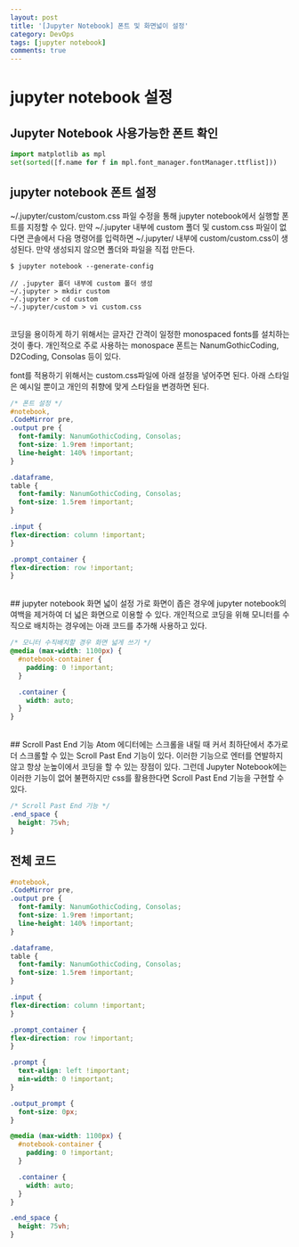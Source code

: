 ```yaml
---
layout: post
title: '[Jupyter Notebook] 폰트 및 화면넓이 설정'
category: DevOps
tags: [jupyter notebook]
comments: true
---
```


# jupyter notebook 설정
## Jupyter Notebook 사용가능한 폰트 확인

~~~python
import matplotlib as mpl
set(sorted([f.name for f in mpl.font_manager.fontManager.ttflist]))
~~~

## jupyter notebook 폰트 설정
~/.jupyter/custom/custom.css 파일 수정을 통해 jupyter notebook에서 실행할 폰트를 지정할 수 있다.
만약 ~/.jupyter 내부에 custom 폴더 및 custom.css 파일이 없다면 콘솔에서 다음 명령어를 입력하면 ~/.jupyter/ 내부에 custom/custom.css이 생성된다. 만약 생성되지 않으면 폴더와 파일을 직접 만든다.
<br>

```shell
$ jupyter notebook --generate-config
```

~~~shell
// .jupyter 폴더 내부에 custom 폴더 생성
~/.jupyter > mkdir custom
~/.jupyter > cd custom
~/.jupyter/custom > vi custom.css
~~~

<br>
코딩을 용이하게 하기 위해서는 글자간 간격이 일정한 monospaced fonts를 설치하는 것이 좋다.
개인적으로 주로 사용하는 monospace 폰트는 NanumGothicCoding, D2Coding, Consolas 등이 있다.


font를 적용하기 위해서는 custom.css파일에 아래 설정을 넣어주면 된다.
아래 스타일은 예시일 뿐이고 개인의 취향에 맞게 스타일을 변경하면 된다.
<br>

```css
/* 폰트 설정 */
#notebook,
.CodeMirror pre,
.output pre {
  font-family: NanumGothicCoding, Consolas;
  font-size: 1.9rem !important;
  line-height: 140% !important;
}

.dataframe,
table {
  font-family: NanumGothicCoding, Consolas;
  font-size: 1.5rem !important;
}

.input {
flex-direction: column !important;
}

.prompt_container {
flex-direction: row !important;
}
```

<br>
## jupyter notebook 화면 넓이 설정
가로 화면이 좁은 경우에 jupyter notebook의 여백을 제거하여 더 넓은 화면으로 이용할 수 있다. 개인적으로 코딩을 위해 모니터를 수직으로 배치하는 경우에는 아래 코드를 추가해 사용하고 있다.
<br>

```css
/* 모니터 수직배치할 경우 화면 넓게 쓰기 */
@media (max-width: 1100px) {
  #notebook-container {
    padding: 0 !important;
  }

  .container {
    width: auto;
  }
}
```

<br>
## Scroll Past End 기능
Atom 에디터에는 스크롤을 내릴 때 커서 최하단에서 추가로 더 스크롤할 수 있는 Scroll Past End 기능이 있다. 이러한 기능으로 엔터를 연발하지 않고 항상 눈높이에서 코딩을 할 수 있는 장점이 있다. 그런데 Jupyter Notebook에는 이러한 기능이 없어 불편하지만 css를 활용한다면 Scroll Past End 기능을 구현할 수 있다.
<br>

```css
/* Scroll Past End 기능 */
.end_space {
  height: 75vh;
}
```


## 전체 코드

~~~css
#notebook,
.CodeMirror pre,
.output pre {
  font-family: NanumGothicCoding, Consolas;
  font-size: 1.9rem !important;
  line-height: 140% !important;
}

.dataframe,
table {
  font-family: NanumGothicCoding, Consolas;
  font-size: 1.5rem !important;
}

.input {
flex-direction: column !important;
}

.prompt_container {
flex-direction: row !important;
}

.prompt {
  text-align: left !important;
  min-width: 0 !important;
}

.output_prompt {
  font-size: 0px;
}

@media (max-width: 1100px) {
  #notebook-container {
    padding: 0 !important;
  }

  .container {
    width: auto;
  }
}

.end_space {
  height: 75vh;
}
~~~


